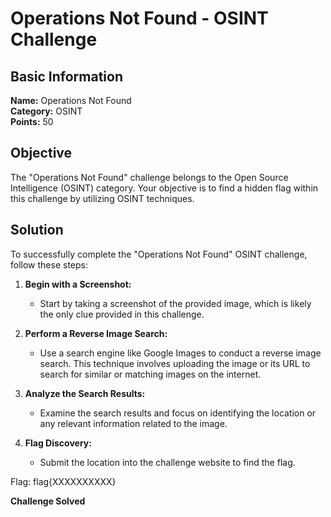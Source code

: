 # Operations Not Found - OSINT Challenge

## Basic Information
**Name:** Operations Not Found  
**Category:** OSINT  
**Points:** 50

## Objective

The "Operations Not Found" challenge belongs to the Open Source Intelligence (OSINT) category. Your objective is to find a hidden flag within this challenge by utilizing OSINT techniques. 

## Solution

To successfully complete the "Operations Not Found" OSINT challenge, follow these steps:

1. **Begin with a Screenshot:**
   - Start by taking a screenshot of the provided image, which is likely the only clue provided in this challenge.

2. **Perform a Reverse Image Search:**
   - Use a search engine like Google Images to conduct a reverse image search. This technique involves uploading the image or its URL to search for similar or matching images on the internet.

3. **Analyze the Search Results:**
   - Examine the search results and focus on identifying the location or any relevant information related to the image.

4. **Flag Discovery:**
   - Submit the location into the challenge website to find the flag.

Flag: flag{XXXXXXXXXX}

**Challenge Solved**  
